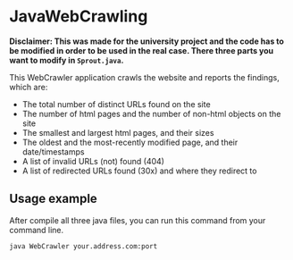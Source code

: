 # JavaWebCrawling

**Disclaimer: This was made for the university project and the code has to be modified in order to be used in the real case.
There three parts you want to modify in `Sprout.java`.**

This WebCrawler application crawls the website and reports the findings, which are:
- The total number of distinct URLs found on the site
- The number of html pages and the number of non-html objects on the site
- The smallest and largest html pages, and their sizes
- The oldest and the most-recently modified page, and their date/timestamps
- A list of invalid URLs (not) found (404)
- A list of redirected URLs found (30x) and where they redirect to

## Usage example
After compile all three java files, you can run this command from your command line.

```
java WebCrawler your.address.com:port
```
